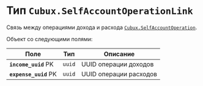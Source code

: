 Тип `Cubux.SelfAccountOperationLink`
============================

Связь между операциями дохода и расхода
[`Cubux.SelfAccountOperation`][Cubux.SelfAccountOperation].

Объект со следующими полями:

Поле | Тип | Описание
---- | --- | --------
**`income_uuid`** PK  | `uuid` | UUID операции доходов
**`expense_uuid`** PK | `uuid` | UUID операции расходов


[Cubux.SelfAccountOperation]: ./account-operation.md
